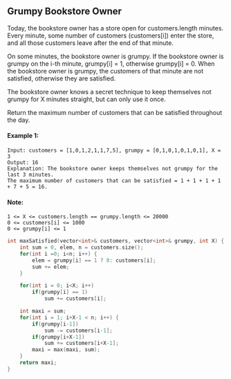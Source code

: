 ## Grumpy Bookstore Owner

Today, the bookstore owner has a store open for customers.length minutes. Every minute, some number of customers (customers[i]) enter the store, and all those customers leave after the end of that minute.

On some minutes, the bookstore owner is grumpy. If the bookstore owner is grumpy on the i-th minute, grumpy[i] = 1, otherwise grumpy[i] = 0. When the bookstore owner is grumpy, the customers of that minute are not satisfied, otherwise they are satisfied.

The bookstore owner knows a secret technique to keep themselves not grumpy for X minutes straight, but can only use it once.

Return the maximum number of customers that can be satisfied throughout the day.

#### Example 1:

```
Input: customers = [1,0,1,2,1,1,7,5], grumpy = [0,1,0,1,0,1,0,1], X = 3
Output: 16
Explanation: The bookstore owner keeps themselves not grumpy for the last 3 minutes.
The maximum number of customers that can be satisfied = 1 + 1 + 1 + 1 + 7 + 5 = 16.
```

#### Note:

```
1 <= X <= customers.length == grumpy.length <= 20000
0 <= customers[i] <= 1000
0 <= grumpy[i] <= 1
```

```c++
int maxSatisfied(vector<int>& customers, vector<int>& grumpy, int X) {
    int sum = 0, elem, n = customers.size();
    for(int i =0; i<n; i++) {
        elem = grumpy[i] == 1 ? 0: customers[i];
        sum += elem;
    }

    for(int i = 0; i<X; i++)
        if(grumpy[i] == 1)
            sum += customers[i];

    int maxi = sum;
    for(int i = 1; i+X-1 < n; i++) {
        if(grumpy[i-1])
            sum -= customers[i-1];
        if(grumpy[i+X-1])
            sum += customers[i+X-1];
        maxi = max(maxi, sum);
    }
    return maxi;
}
```

